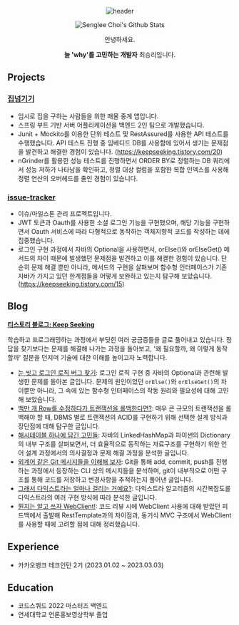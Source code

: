 <div align='center'>

![header](https://capsule-render.vercel.app/api?type=waving&color=gradient&height=300&section=header&text=Senglee%20Choi%27s&fontSize=70&animation=fadeIn)

![Senglee Choi's Github Stats](https://github-readme-stats.vercel.app/api?username=street62&hide=stars&count_private=true)
    
안녕하세요.

**늘 'why'를 고민하는 개발자** 최승리입니다.
    
</div>




## Projects
### [집넘기기](https://github.com/jminie-o8o/Home-Rent-App)
- 임시로 집을 구하는 사람들을 위한 매물 중계 앱입니다.
- 스프링 부트 기반 서버 어플리케이션을 백엔드 2인 팀으로 개발했습니다.
- Junit + Mockito를 이용한 단위 테스트 및 RestAssured를 사용한 API 테스트를 수행했습니다. API 테스트 진행 중 임베디드 DB를 사용함에 있어서 생기는 문제점을 발견하고 해결한 경험이 있습니다. (https://keepseeking.tistory.com/20)
- nGrinder를 활용한 성능 테스트를 진행하면서 ORDER BY로 정렬하는 DB 쿼리에서 성능 저하가 나타남을 확인하고, 정렬 대상 컬럼을 포함한 복합 인덱스를 사용해 정렬 연산의 오버헤드를 줄인 경험이 있습니다.



### [issue-tracker](https://github.com/jminie-o8o/issue-tracker)
- 이슈/마일스톤 관리 프로젝트입니다.
- JWT 토큰과 Oauth를 사용한 소셜 로그인 기능을 구현했으며, 해당 기능을 구현하면서 Oauth 서비스에 따라 다형적으로 동작하는 객체지향적 코드를 작성하는 데에 집중했습니다.
- 로그인 구현 과정에서 자바의 Optional을 사용하면서, orElse()와 orElseGet() 메서드의 차이 때문에 발생했던 문제점을 발견하고 이를 해결한 경험이 있습니다. 단순히 문제 해결 뿐만 아니라, 메서드의 구현을 살펴보며 함수형 인터페이스가 기존 자바가 가지고 있던 한계점들을 어떻게 보완하고 있는지 탐구해 보았습니다. (https://keepseeking.tistory.com/15)



## Blog
**[티스토리 블로그: Keep Seeking](https://keepseeking.tistory.com/)**

학습하고 프로그래밍하는 과정에서 부딪힌 여러 궁금증들을 글로 풀어내고 있습니다. 정답을 찾기보다는 문제를 해결해 나가는 과정을 돌아보고, '왜 필요할까, 왜 이렇게 동작할까' 질문을 던지며 기술에 대한 이해를 높이고자 노력합니다.

- [눈 씻고 로그인 로직 버그 찾기](https://keepseeking.tistory.com/15): 로그인 로직 구현 중 자바의 Optional과 관련해 발생한 문제를 돌아본 글입니다. 문제의 원인이었던 `orElse()`와 `orElseGet()`의 차이뿐만 아니라, 그 속에 있는 함수형 인터페이스의 작동 원리와 필요성에 대해 고민해 보았습니다.
- [백만 개 Row를 수정하다가 트랜잭션을 롤백한다면?](https://keepseeking.tistory.com/18): 매우 큰 규모의 트랜잭션을 롤백해야 할 때, DBMS 별로 트랜잭션의 ACID를 구현하기 위해 선택한 설계 방식과 장단점에 대해 탐구한 글입니다.
- [해시테이블 하나에 담긴 고민들](https://keepseeking.tistory.com/19): 자바의 LinkedHashMap과 파이썬의 Dictionary의 내부 구조를 살펴보면서, 더 효율적으로 동작하는 자료구조를 구현하기 위한 언어 설계 과정에서의 의사결정과 문제 해결 과정을 분석한 글입니다.
- [외계어 같은 Git 메시지들을 이해해 보자](https://keepseeking.tistory.com/17): Git을 통해 add, commit, push를 진행하는 과정에서 등장하는 CLI 상의 메시지들을 분석하며, git이 내부적으로 어떤 구조를 통해 코드를 저장하고 변경사항을 추적하는지 풀어낸  글입니다.
- [그래서 다익스트라는 얼마나 걸리는 거예요?](https://keepseeking.tistory.com/14): 다익스트라 알고리즘의 시간복잡도를 다익스트라의 여러 구현 방식에 따라 분석한 글입니다.
- [뭔지는 알고 쓰자 WebClient!](https://keepseeking.tistory.com/13): 코드 리뷰 시에 WebClient 사용에 대해 받았던 피드백에서 출발해 RestTemplate과의 차이점과, 동기식 MVC 구조에서 WebClient를 사용할 때에 고려할 점에 대해 정리했습니다.

## Experience
- 카카오뱅크 테크인턴 2기 (2023.01.02 ~ 2023.03.03)

## Education
- 코드스쿼드 2022 마스터즈 백엔드
- 연세대학교 언론홍보영상학부 졸업




<!--
**street62/street62** is a ✨ _special_ ✨ repository because its `README.md` (this file) appears on your GitHub profile.

Here are some ideas to get you started:

- 🔭 I’m currently working on ...
- 🌱 I’m currently learning ...
- 👯 I’m looking to collaborate on ...
- 🤔 I’m looking for help with ...
- 💬 Ask me about ...
- 📫 How to reach me: ...
- 😄 Pronouns: ...
- ⚡ Fun fact: ...
-->
